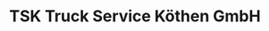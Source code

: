---
title: "TSK Truck Service Köthen GmbH"
url: /koethen-anhalt/tsk-truck-service-koethen-gmbh/
shop: Autowerkstatt
---